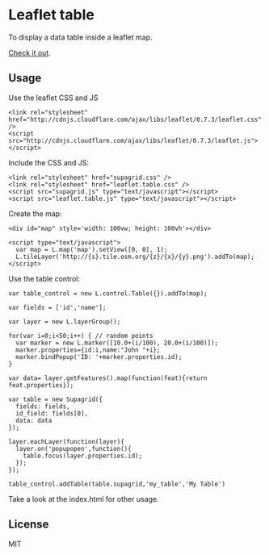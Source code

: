 # Leaflet table 

To display a data table inside a leaflet map.

[Check it out](http://diogok.github.io/leaflet.table).

## Usage

Use the leaflet CSS and JS

    <link rel="stylesheet" href="http://cdnjs.cloudflare.com/ajax/libs/leaflet/0.7.3/leaflet.css" />
    <script src="http://cdnjs.cloudflare.com/ajax/libs/leaflet/0.7.3/leaflet.js"></script>

Include the CSS and JS:

    <link rel="stylesheet" href="supagrid.css" />
    <link rel="stylesheet" href="leaflet.table.css" />
    <script src="supagrid.js" type="text/javascript"></script>
    <script src="leaflet.table.js" type="text/javascript"></script>

Create the map:

    <div id="map" style='width: 100vw; height: 100vh'></div>

    <script type="text/javascript">
      var map = L.map('map').setView([0, 0], 1);
      L.tileLayer('http://{s}.tile.osm.org/{z}/{x}/{y}.png').addTo(map);
    </script>

Use the table control:

    var table_control = new L.control.Table({}).addTo(map);

    var fields = ['id','name'];

    var layer = new L.layerGroup();

    for(var i=0;i<50;i++) { // random points
      var marker = new L.marker([10.0+(i/100), 20.0+(i/100)]);
      marker.properties={id:i,name:"John "+i};
      marker.bindPopup('ID: '+marker.properties.id);
    }

    var data= layer.getFeatures().map(function(feat){return feat.properties});

    var table = new Supagrid({
      fields: fields,
      id_field: fields[0],
      data: data
    });

    layer.eachLayer(function(layer){
      layer.on('popupopen',function(){
        table.focus(layer.properties.id);
      });
    });

    table_control.addTable(table.supagrid,'my_table','My Table')

Take a look at the index.html for other usage.

## License

MIT

